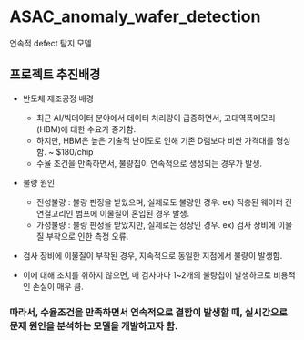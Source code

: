 # ASAC_anomaly_wafer_detection
연속적 defect 탐지 모델

<h2>프로젝트 추진배경</h2>

- 반도체 제조공정 배경
    - 최근 AI/빅데이터 분야에서 데이터 처리량이 급증하면서, 고대역폭메모리(HBM)에 대한 수요가 증가함.
    - 하지만, HBM은 높은 기술적 난이도로 인해 기존 D램보다 비싼 가격대를 형성함. ~ $180/chip
    - 수율 조건을 만족하면서, 불량칩이 연속적으로 생성되는 경우가 발생.

- 불량 원인
    - 진성불량 : 불량 판정을 받았으며, 실제로도 불량인 경우. ex) 적층된 웨이퍼 간 연결고리인 범프에 이물질이 혼입된 경우 발생.
    - 가성불량 : 불량 판정을 받았지만, 실제로는 정상인 경우. ex) 검사 장비에 이물질 부착으로 인한 측정 오류.

- 검사 장비에 이물질이 부착된 경우, 지속적으로 동일한 지점에서 불량이 발생함. 
- 이에 대해 조치를 취하지 않으면, 매 검사마다 1~2개의 불량칩이 발생하므로 비용적인 손실이 매우 큼.

<h3>따라서, 수율조건을 만족하면서 연속적으로 결함이 발생할 때, 실시간으로 문제 원인을 분석하는 모델을 개발하고자 함.</h3>
